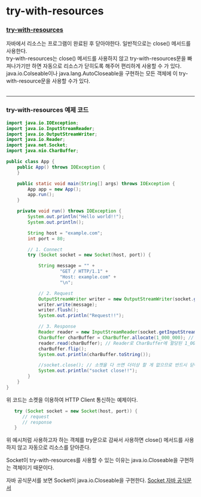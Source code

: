 # try-with-resources

### [try-with-resources](https://docs.oracle.com/javase/tutorial/essential/exceptions/tryResourceClose.html)

자바에서 리소스는 프로그램이 완료된 후 닫아야한다. 일반적으로는 close() 메서드를 사용한다.<br>
try-with-resources는 close() 메서드를 사용하지 않고 try-with-resources문을 빠져나가기만 하면 자동으로 리소스가 닫히도록 해주어 편리하게 사용할 수 가 있다.<br>
java.io.Colseable이나 java.lang.AutoCloseable을 구현하는 모든 객체에 이 try-with-resource문을 사용할 수가 있다.<br><br>

---

### try-with-resources 예제 코드

```java
import java.io.IOException;
import java.io.InputStreamReader;
import java.io.OutputStreamWriter;
import java.io.Reader;
import java.net.Socket;
import java.nio.CharBuffer;

public class App {
    public App() throws IOException {
    }

    public static void main(String[] args) throws IOException {
        App app = new App();
        app.run();
    }

    private void run() throws IOException {
        System.out.println("Hello world!!");
        System.out.println();

        String host = "example.com";
        int port = 80;

        // 1. Connect
        try (Socket socket = new Socket(host, port)) {

            String message = "" +
                    "GET / HTTP/1.1" +
                    "Host: example.com" +
                    "\n";

            // 2. Request
            OutputStreamWriter writer = new OutputStreamWriter(socket.getOutputStream());
            writer.write(message);
            writer.flush();
            System.out.println("Request!!");

            // 3. Response
            Reader reader = new InputStreamReader(socket.getInputStream());
            CharBuffer charBuffer = CharBuffer.allocate(1_000_000); // CharBuffer로 1_000_000을 할당해줌
            reader.read(charBuffer); // Reader로 CharBuffer에 할당된 1_000_000을 읽음
            charBuffer.flip();
            System.out.println(charBuffer.toString());

            //socket.close(); // 소켓을 다 쓰면 더이상 할 게 없으므로 반드시 닫아준다. try-with-resources문 사용으로 필요가 없다.
            System.out.println("socket close!!");
        }
    }
}

```

위 코드는 소켓을 이용하여 HTTP Client 통신하는 예제이다.
```java
   try (Socket socket = new Socket(host, port)) {
      // request
      // response
   }
```
위 예시처럼 사용하고자 하는 객체를 try문으로 감싸서 사용하면 close() 메서드를 사용하지 않고 자동으로 리소스를 닫아준다.<br>

Socket이 try-with-resources를 사용할 수 있는 이유는 java.io.Closeable을 구현하는 객체이기 때문이다. <br>

자바 공식문서를 보면 Socket이 java.io.Closeable을 구현한다.
[Socket 자바 공식문서](https://docs.oracle.com/javase/8/docs/api/java/net/Socket.html)